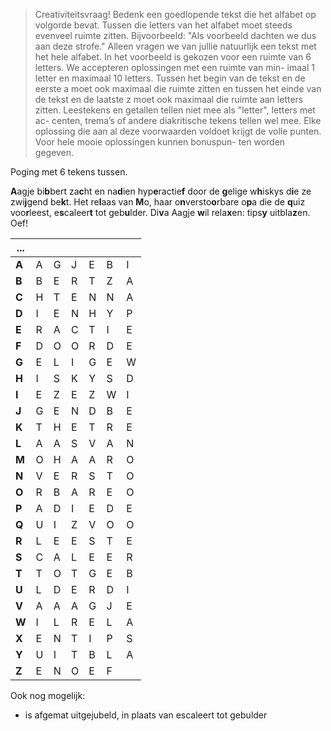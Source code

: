 > Creativiteitsvraag! Bedenk een goedlopende tekst die het alfabet op volgorde bevat. Tussen die letters van het alfabet moet steeds evenveel ruimte zitten. Bijvoorbeeld: "Als voorbeeld dachten we dus aan deze strofe." Alleen vragen we van jullie natuurlijk een tekst met het hele alfabet. In het voorbeeld is gekozen voor een ruimte van 6 letters. We accepteren oplossingen met een ruimte van min- imaal 1 letter en maximaal 10 letters. Tussen het begin van de tekst en de eerste a moet ook maximaal die ruimte zitten en tussen het einde van de tekst en de laatste z moet ook maximaal die ruimte aan letters zitten. Leestekens en getallen tellen niet mee als "letter", letters met ac- centen, trema’s of andere diakritische tekens tellen wel mee. Elke oplossing die aan al deze voorwaarden voldoet krijgt de volle punten. Voor hele mooie oplossingen kunnen bonuspun- ten worden gegeven.

Poging met 6 tekens tussen.

**A**agje bi**b**bert za**c**ht en na**d**ien hyp**e**ractie**f** door de **g**elige w**h**iskys d**i**e ze zwi**j**gend be**k**t.
Het re**l**aas van **M**o, haar o**n**versto**o**rbare o**p**a die de **q**uiz voo**r**leest, e**s**caleer**t** tot geb**u**lder.
Di**v**a Aagje **w**il rela**x**en: tips**y** uitbla**z**en. Oef!

| ...   |      |      |      |      |      |      |
| ----- | ---- | ---- | ---- | ---- | ---- | ---- |
| **A** | A    | G    | J    | E    | B    | I    |
| **B** | B    | E    | R    | T    | Z    | A    |
| **C** | H    | T    | E    | N    | N    | A    |
| **D** | I    | E    | N    | H    | Y    | P    |
| **E** | R    | A    | C    | T    | I    | E    |
| **F** | D    | O    | O    | R    | D    | E    |
| **G** | E    | L    | I    | G    | E    | W    |
| **H** | I    | S    | K    | Y    | S    | D    |
| **I** | E    | Z    | E    | Z    | W    | I    |
| **J** | G    | E    | N    | D    | B    | E    |
| **K** | T    | H    | E    | T    | R    | E    |
| **L** | A    | A    | S    | V    | A    | N    |
| **M** | O    | H    | A    | A    | R    | O    |
| **N** | V    | E    | R    | S    | T    | O    |
| **O** | R    | B    | A    | R    | E    | O    |
| **P** | A    | D    | I    | E    | D    | E    |
| **Q** | U    | I    | Z    | V    | O    | O    |
| **R** | L    | E    | E    | S    | T    | E    |
| **S** | C    | A    | L    | E    | E    | R    |
| **T** | T    | O    | T    | G    | E    | B    |
| **U** | L    | D    | E    | R    | D    | I    |
| **V** | A    | A    | A    | G    | J    | E    |
| **W** | I    | L    | R    | E    | L    | A    |
| **X** | E    | N    | T    | I    | P    | S    |
| **Y** | U    | I    | T    | B    | L    | A    |
| **Z** | E    | N    | O    | E    | F    |      |

Ook nog mogelijk:
- is afgemat uitgejubeld, in plaats van escaleert tot gebulder
